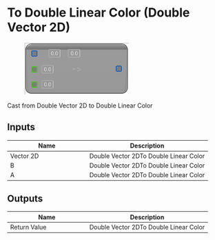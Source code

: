 # To Double Linear Color (Double Vector 2D)

<div align="left" data-full-width="false">

<figure><img src="to_double_linear_color_-double_vector_2d.png" alt=""><figcaption></figcaption></figure>

</div>

Cast from Double Vector 2D to Double Linear Color

## Inputs

<table>
<thead><tr><th width="170">Name</th><th>Description</th></tr></thead>
<tbody>
<tr><td>Vector 2D</td><td>Double Vector 2DTo Double Linear Color</td></tr>
<tr><td>B</td><td>Double Vector 2DTo Double Linear Color</td></tr>
<tr><td>A</td><td>Double Vector 2DTo Double Linear Color</td></tr>
</tbody>
</table>

## Outputs

<table>
<thead><tr><th width="170">Name</th><th>Description</th></tr></thead>
<tbody>
<tr><td>Return Value</td><td>Double Vector 2DTo Double Linear Color</td></tr>
</tbody>
</table>
